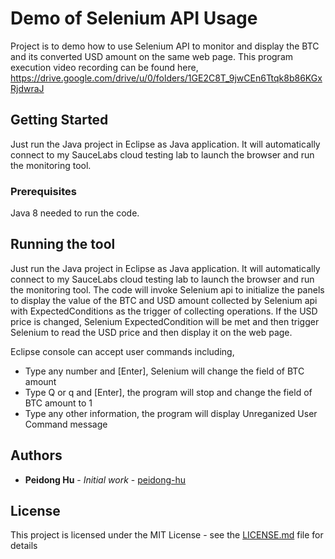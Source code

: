 # Demo of Selenium API Usage

Project is to demo how to use Selenium API to monitor and display the BTC and its converted USD amount on the same web page. This program execution video recording can be found here, https://drive.google.com/drive/u/0/folders/1GE2C8T_9jwCEn6Ttqk8b86KGxRjdwraJ

## Getting Started

Just run the Java project in Eclipse as Java application. It will automatically connect to my SauceLabs cloud testing lab to launch the browser and run the monitoring tool.

### Prerequisites

Java 8 needed to run the code.

## Running the tool

Just run the Java project in Eclipse as Java application. It will automatically connect to my SauceLabs cloud testing lab to launch the browser and run the monitoring tool. The code will invoke Selenium api to initialize the panels to display the value of the BTC and USD amount collected by Selenium api with ExpectedConditions as the trigger of collecting operations.
If the USD price is changed, Selenium ExpectedCondition will be met and then trigger Selenium to read the USD price and then display it on the web page.

Eclipse console can accept user commands including,
* Type any number and [Enter], Selenium will change the field of BTC amount
* Type Q or q and [Enter], the program will stop and change the field of BTC amount to 1
* Type any other information, the program will display Unreganized User Command message 

## Authors

* **Peidong Hu** - *Initial work* - [peidong-hu](https://github.com/peidong-hu)


## License

This project is licensed under the MIT License - see the [LICENSE.md](LICENSE.md) file for details

